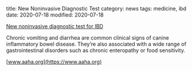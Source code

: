 title: New Noninvasive Diagnostic Test
category: news
tags: medicine, ibd
date: 2020-07-18
modified: 2020-07-18

[New noninvasive diagnostic test for IBD](https://www.aaha.org/publications/newstat/articles/2020-07/new-noninvasive-diagnostic-test-for-ibd/)

Chronic vomiting and diarrhea are common clinical signs of canine inflammatory bowel disease.  They’re also associated with a wide range of gastrointestinal disorders such as chronic enteropathy or food sensitivity. 

[www.aaha.org](https://www.aaha.org)

